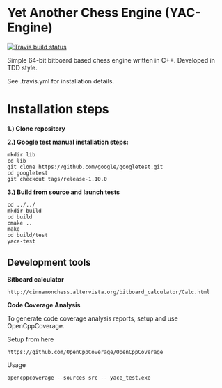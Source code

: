 # Yet Another Chess Engine (YAC-Engine)

[![Travis build status](https://api.travis-ci.com/knehez/yac-engine.svg?branch=master)](https://travis-ci.com/knehez/yac-engine)

Simple 64-bit bitboard based chess engine written in C++. Developed in TDD style.

See .travis.yml for installation details.

# Installation steps

**1.) Clone repository**

**2.) Google test manual installation steps:**

    mkdir lib
    cd lib
    git clone https://github.com/google/googletest.git
    cd googletest
    git checkout tags/release-1.10.0

**3.) Build from source and launch tests**

    cd ../../
    mkdir build
    cd build
    cmake ..
    make
    cd build/test
    yace-test

## Development tools
**Bitboard calculator**

    http://cinnamonchess.altervista.org/bitboard_calculator/Calc.html

**Code Coverage Analysis** 

To generate code coverage analysis reports, setup and use OpenCppCoverage.

Setup from here

    https://github.com/OpenCppCoverage/OpenCppCoverage
    
Usage

    opencppcoverage --sources src -- yace_test.exe
